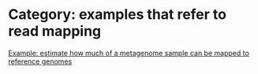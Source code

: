 # Category: examples that refer to read mapping


[Example: estimate how much of a metagenome sample can be mapped to reference genomes](15-estimate-how-much-of-a-metagenome-sample-can-be-mapped-to-reference-genomes.md)
